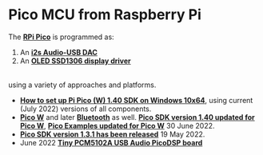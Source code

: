 # Pico MCU from Raspberry Pi

The [**RPi Pico**](https://www.raspberrypi.org/products/raspberry-pi-pico/) is programmed as:

1. An [**i2s Audio-USB DAC**](https://github.com/TobiasVanDyk/Pico-MCU-from-Raspberry-Pi/tree/main/DacPico)
2. An [**OLED SSD1306 display driver**](https://github.com/TobiasVanDyk/Pico-MCU-from-Raspberry-Pi/tree/main/OledPico)

<br> using a variety of approaches  and platforms.

* [**How to set up Pi Pico (W) 1.40 SDK on Windows 10x64**](Install-PicoSDK-in-Windows10x64-July2022.pdf), using current (July 2022) versions of all components.
* [**Pico W**](https://www.raspberrypi.com/news/raspberry-pi-pico-w-your-6-iot-platform/) and later [**Bluetooth**](https://forums.raspberrypi.com/viewtopic.php?t=336764#p2015678) as well. [**Pico SDK version 1.40 updated for Pico W**](https://github.com/raspberrypi/pico-sdk/releases/tag/1.4.0), [**Pico Examples updated for Pico W**](https://github.com/raspberrypi/pico-examples) 30 June 2022.
* [**Pico SDK version 1.3.1 has been released**](https://github.com/raspberrypi/pico-sdk/releases/tag/1.3.1) 19 May 2022.
* June 2022 [**Tiny PCM5102A USB Audio PicoDSP board**](https://github.com/DatanoiseTV/RP2040-DSP-FreeRTOS-Template/issues/5)
 






